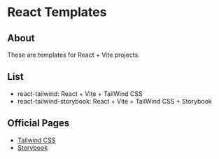 # React Templates

## About

These are templates for React + Vite projects.

## List

- react-tailwind: React + Vite + TailWind CSS
- react-tailwind-storybook: React + Vite + TailWind CSS + Storybook

## Official Pages

- [Tailwind CSS](https://tailwindcss.com/)
- [Storybook](https://storybook.js.org/)
